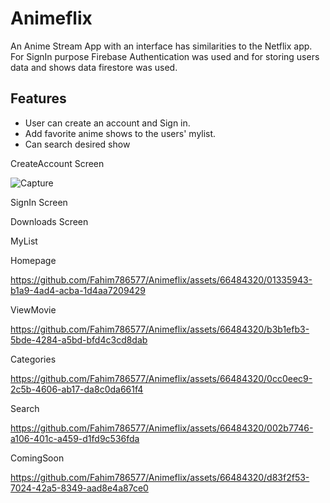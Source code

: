 # Animeflix
An Anime Stream App with an interface has similarities to the Netflix app. For SignIn purpose Firebase Authentication was used and for storing users data and shows data firestore was used.

## Features
- User can create an account and Sign in.
- Add favorite anime shows to the users' mylist.
- Can search desired show

CreateAccount Screen

 ![Capture](https://github.com/Fahim786577/Animeflix/assets/66484320/d2dbbe94-50fd-4f09-b6ce-f77400b002f7)



SignIn Screen




Downloads Screen



MyList



Homepage

https://github.com/Fahim786577/Animeflix/assets/66484320/01335943-b1a9-4ad4-acba-1d4aa7209429

ViewMovie

https://github.com/Fahim786577/Animeflix/assets/66484320/b3b1efb3-5bde-4284-a5bd-bfd4c3cd8dab

Categories

https://github.com/Fahim786577/Animeflix/assets/66484320/0cc0eec9-2c5b-4606-ab17-da8c0da661f4

Search

https://github.com/Fahim786577/Animeflix/assets/66484320/002b7746-a106-401c-a459-d1fd9c536fda

ComingSoon

https://github.com/Fahim786577/Animeflix/assets/66484320/d83f2f53-7024-42a5-8349-aad8e4a87ce0

